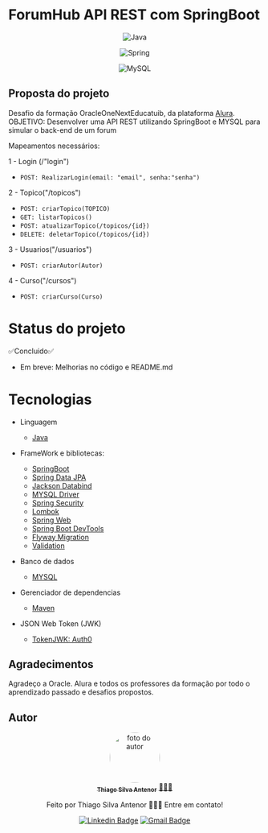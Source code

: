 # ForumHub API REST com SpringBoot

<div align="center">
  
![Java](https://img.shields.io/badge/java-%23ED8B00.svg?style=for-the-badge&logo=openjdk&logoColor=white)

![Spring](https://img.shields.io/badge/spring-%236DB33F.svg?style=for-the-badge&logo=spring&logoColor=white)

![MySQL](https://img.shields.io/badge/mysql-4479A1.svg?style=for-the-badge&logo=mysql&logoColor=white)

</div>



## Proposta do projeto
Desafio da formação OracleOneNextEducatuib, da plataforma [Alura](https://www.alura.com.br).<br>
OBJETIVO: Desenvolver uma API REST utilizando SpringBoot e MYSQL para simular o back-end de um forum

Mapeamentos necessários:

1 - Login (/"login")
  * `POST: RealizarLogin(email: "email", senha:"senha")`

2 - Topico("/topicos")
  * `POST: criarTopico(TOPICO)`
  * `GET: listarTopicos()`
  * `POST: atualizarTopico(/topicos/{id})`
  * `DELETE: deletarTopico(/topicos/{id})`

3 - Usuarios("/usuarios")
  * `POST: criarAutor(Autor)`
    
4 - Curso("/cursos")
  * `POST: criarCurso(Curso)` 

# Status do projeto
✅Concluido✅
 * Em breve: Melhorias no código e README.md

# Tecnologias
- Linguagem
  - [Java](https://www.oracle.com/br/java/)
    
- FrameWork e bibliotecas:
  - [SpringBoot](https://spring.io/projects/spring-boot)
  - [Spring Data JPA](https://spring.io/projects/spring-data-jpa)
  - [Jackson Databind](https://mvnrepository.com/artifact/com.fasterxml.jackson.core/jackson-databind)
  - [MYSQL Driver](https://mvnrepository.com/artifact/mysql/mysql-connector-java)
  - [Spring Security](https://spring.io/projects/spring-security)
  - [Lombok](https://mvnrepository.com/artifact/org.projectlombok/lombok)
  - [Spring Web](https://mvnrepository.com/artifact/org.springframework/spring-web)
  - [Spring Boot DevTools](https://mvnrepository.com/artifact/org.springframework.boot/spring-boot-devtools)
  - [Flyway Migration](https://flywaydb.org)
  - [Validation](https://github.com/spring-guides/gs-validating-form-input)
    
- Banco de dados
  - [MYSQL](https://www.mysql.com) 

- Gerenciador de dependencias
  - [Maven](https://maven.apache.org)
 
- JSON Web Token (JWK)
  - [TokenJWK: Auth0](https://github.com/auth0/java-jwt)   

## Agradecimentos
Agradeço a Oracle. Alura e todos os professores da formação por todo o aprendizado passado e desafios propostos.

## Autor

<div align="center">
<a href="https://www.linkedin.com/in/thiago-antenor/">
<img style="border-radius: 50%;" src="https://avatars.githubusercontent.com/u/99970279?v=4" width="100px;" alt="foto do autor"/>
 <br />
 <sub><b>Thiago Silva Antenor</b></sub></a> <a href="https://www.linkedin.com/in/thiago-antenor/" title="Linkedin"> 🧑🏾‍💻</a>


Feito por Thiago Silva Antenor 👨🏾‍💻 Entre em contato!

[![Linkedin Badge](https://img.shields.io/badge/-Thiago-blue?style=flat-square&logo=Linkedin&logoColor=white&link=https://www.linkedin.com/in/thiago-antenor/)](https://www.linkedin.com/in/thiago-antenor/) 
[![Gmail Badge](https://img.shields.io/badge/-thiagoantenor31@gmail.com-c14438?style=flat-square&logo=Gmail&logoColor=white&link=mailto:thiagoantenor31.com)](mailto:thiagoantenor31.com)
</div>
